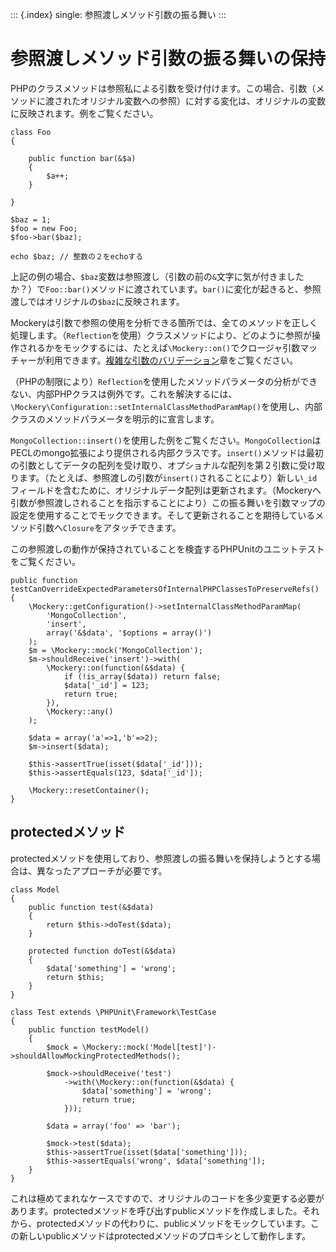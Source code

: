 ::: {.index}
single: 参照渡しメソッド引数の振る舞い
:::

参照渡しメソッド引数の振る舞いの保持
====================================

PHPのクラスメソッドは参照私による引数を受け付けます。この場合、引数（メソッドに渡されたオリジナル変数への参照）に対する変化は、オリジナルの変数に反映されます。例をご覧ください。

``` {.php}
class Foo
{

    public function bar(&$a)
    {
        $a++;
    }

}

$baz = 1;
$foo = new Foo;
$foo->bar($baz);

echo $baz; // 整数の２をechoする
```

上記の例の場合、`$baz`変数は参照渡し（引数の前の`&`文字に気が付きましたか？）で`Foo::bar()`メソッドに渡されています。`bar()`に変化が起きると、参照渡しではオリジナルの`$baz`に反映されます。

Mockeryは引数で参照の使用を分析できる箇所では、全てのメソッドを正しく処理します。（`Reflection`を使用）クラスメソッドにより、どのように参照が操作されるかをモックするには、たとえば`\Mockery::on()`でクロージャ引数マッチャーが利用できます。[複雑な引数のバリデーション](argument_validation.html#複雑な引数のバリデーション)章をご覧ください。

（PHPの制限により）`Reflection`を使用したメソッドパラメータの分析ができない、内部PHPクラスは例外です。これを解決するには、`\Mockery\Configuration::setInternalClassMethodParamMap()`を使用し、内部クラスのメソッドパラメータを明示的に宣言します。

`MongoCollection::insert()`を使用した例をご覧ください。`MongoCollection`はPECLのmongo拡張により提供される内部クラスです。`insert()`メソッドは最初の引数としてデータの配列を受け取り、オプショナルな配列を第２引数に受け取ります。（たとえば、参照渡しの引数が`insert()`されることにより）新しい`_id`フィールドを含むために、オリジナルデータ配列は更新されます。（Mockeryへ引数が参照渡しされることを指示することにより）この振る舞いを引数マップの設定を使用することでモックできます。そして更新されることを期待しているメソッド引数へ`Closure`をアタッチできます。

この参照渡しの動作が保持されていることを検査するPHPUnitのユニットテストをご覧ください。

``` {.php}
public function testCanOverrideExpectedParametersOfInternalPHPClassesToPreserveRefs()
{
    \Mockery::getConfiguration()->setInternalClassMethodParamMap(
        'MongoCollection',
        'insert',
        array('&$data', '$options = array()')
    );
    $m = \Mockery::mock('MongoCollection');
    $m->shouldReceive('insert')->with(
        \Mockery::on(function(&$data) {
            if (!is_array($data)) return false;
            $data['_id'] = 123;
            return true;
        }),
        \Mockery::any()
    );

    $data = array('a'=>1,'b'=>2);
    $m->insert($data);

    $this->assertTrue(isset($data['_id']));
    $this->assertEquals(123, $data['_id']);

    \Mockery::resetContainer();
}
```

protectedメソッド
-----------------

protectedメソッドを使用しており、参照渡しの振る舞いを保持しようとする場合は、異なったアプローチが必要です。

``` {.php}
class Model
{
    public function test(&$data)
    {
        return $this->doTest($data);
    }

    protected function doTest(&$data)
    {
        $data['something'] = 'wrong';
        return $this;
    }
}

class Test extends \PHPUnit\Framework\TestCase
{
    public function testModel()
    {
        $mock = \Mockery::mock('Model[test]')->shouldAllowMockingProtectedMethods();

        $mock->shouldReceive('test')
            ->with(\Mockery::on(function(&$data) {
                $data['something'] = 'wrong';
                return true;
            }));

        $data = array('foo' => 'bar');

        $mock->test($data);
        $this->assertTrue(isset($data['something']));
        $this->assertEquals('wrong', $data['something']);
    }
}
```

これは極めてまれなケースですので、オリジナルのコードを多少変更する必要があります。protectedメソッドを呼び出すpublicメソッドを作成しました。それから、protectedメソッドの代わりに、publicメソッドをモックしています。この新しいpublicメソッドはprotectedメソッドのプロキシとして動作します。
